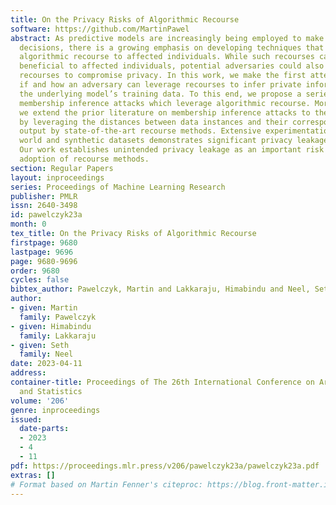 ```yaml
---
title: On the Privacy Risks of Algorithmic Recourse
software: https://github.com/MartinPawel
abstract: As predictive models are increasingly being employed to make consequential
  decisions, there is a growing emphasis on developing techniques that can provide
  algorithmic recourse to affected individuals. While such recourses can be immensely
  beneficial to affected individuals, potential adversaries could also exploit these
  recourses to compromise privacy. In this work, we make the first attempt at investigating
  if and how an adversary can leverage recourses to infer private information about
  the underlying model’s training data. To this end, we propose a series of novel
  membership inference attacks which leverage algorithmic recourse. More specifically,
  we extend the prior literature on membership inference attacks to the recourse setting
  by leveraging the distances between data instances and their corresponding counterfactuals
  output by state-of-the-art recourse methods. Extensive experimentation with real
  world and synthetic datasets demonstrates significant privacy leakage through recourses.
  Our work establishes unintended privacy leakage as an important risk in the widespread
  adoption of recourse methods.
section: Regular Papers
layout: inproceedings
series: Proceedings of Machine Learning Research
publisher: PMLR
issn: 2640-3498
id: pawelczyk23a
month: 0
tex_title: On the Privacy Risks of Algorithmic Recourse
firstpage: 9680
lastpage: 9696
page: 9680-9696
order: 9680
cycles: false
bibtex_author: Pawelczyk, Martin and Lakkaraju, Himabindu and Neel, Seth
author:
- given: Martin
  family: Pawelczyk
- given: Himabindu
  family: Lakkaraju
- given: Seth
  family: Neel
date: 2023-04-11
address:
container-title: Proceedings of The 26th International Conference on Artificial Intelligence
  and Statistics
volume: '206'
genre: inproceedings
issued:
  date-parts:
  - 2023
  - 4
  - 11
pdf: https://proceedings.mlr.press/v206/pawelczyk23a/pawelczyk23a.pdf
extras: []
# Format based on Martin Fenner's citeproc: https://blog.front-matter.io/posts/citeproc-yaml-for-bibliographies/
---
```

